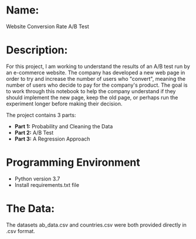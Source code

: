 # Name:

Website Conversion Rate A/B Test


# Description:

For this project, I am working to understand the results of an A/B test run by an e-commerce website. The company has developed a new web page in order to try and increase the number of users who "convert", meaning the number of users who decide to pay for the company's product. The goal is to work through this notebook to help the company understand if they should implement the new page, keep the old page, or perhaps run the experiment longer before making their decision.

The project contains 3 parts:
- **Part 1:** Probability and Cleaning the Data
- **Part 2:** A/B Test
- **Part 3:** A Regression Approach


# Programming Environment
- Python version 3.7
- Install requirements.txt file


# The Data:

The datasets ab_data.csv and countries.csv were both provided directly in .csv format.
